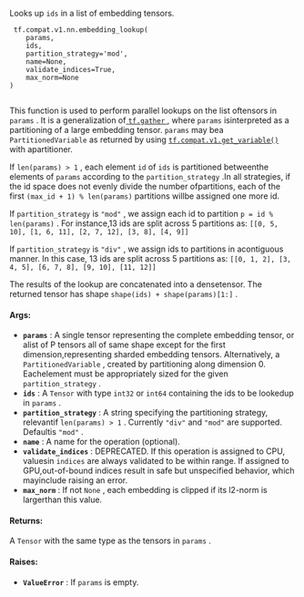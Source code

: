 Looks up  `ids`  in a list of embedding tensors.

```
 tf.compat.v1.nn.embedding_lookup(
    params,
    ids,
    partition_strategy='mod',
    name=None,
    validate_indices=True,
    max_norm=None
)
 
```

This function is used to perform parallel lookups on the list oftensors in  `params` .  It is a generalization of[ `tf.gather` ](https://tensorflow.google.cn/api_docs/python/tf/gather), where  `params`  isinterpreted as a partitioning of a large embedding tensor.   `params`  may bea  `PartitionedVariable`  as returned by using [ `tf.compat.v1.get_variable()` ](https://tensorflow.google.cn/api_docs/python/tf/compat/v1/get_variable)with apartitioner.

If  `len(params) > 1` , each element  `id`  of  `ids`  is partitioned betweenthe elements of  `params`  according to the  `partition_strategy` .In all strategies, if the id space does not evenly divide the number ofpartitions, each of the first  `(max_id + 1) % len(params)`  partitions willbe assigned one more id.

If  `partition_strategy`  is  `"mod"` , we assign each id to partition `p = id % len(params)` . For instance,13 ids are split across 5 partitions as: `[[0, 5, 10], [1, 6, 11], [2, 7, 12], [3, 8], [4, 9]]` 

If  `partition_strategy`  is  `"div"` , we assign ids to partitions in acontiguous manner. In this case, 13 ids are split across 5 partitions as: `[[0, 1, 2], [3, 4, 5], [6, 7, 8], [9, 10], [11, 12]]` 

The results of the lookup are concatenated into a densetensor. The returned tensor has shape  `shape(ids) + shape(params)[1:]` .

#### Args:
- **`params`** : A single tensor representing the complete embedding tensor, or alist of P tensors all of same shape except for the first dimension,representing sharded embedding tensors.  Alternatively, a `PartitionedVariable` , created by partitioning along dimension 0. Eachelement must be appropriately sized for the given  `partition_strategy` .
- **`ids`** : A  `Tensor`  with type  `int32`  or  `int64`  containing the ids to be lookedup in  `params` .
- **`partition_strategy`** : A string specifying the partitioning strategy, relevantif  `len(params) > 1` . Currently  `"div"`  and  `"mod"`  are supported. Defaultis  `"mod"` .
- **`name`** : A name for the operation (optional).
- **`validate_indices`** : DEPRECATED. If this operation is assigned to CPU, valuesin  `indices`  are always validated to be within range.  If assigned to GPU,out-of-bound indices result in safe but unspecified behavior, which mayinclude raising an error.
- **`max_norm`** : If not  `None` , each embedding is clipped if its l2-norm is largerthan this value.


#### Returns:
A  `Tensor`  with the same type as the tensors in  `params` .

#### Raises:
- **`ValueError`** : If  `params`  is empty.
